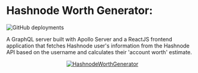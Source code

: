 # Hashnode Worth Generator:

![GitHub deployments](https://img.shields.io/github/deployments/gateremark/hashnode_worth_generator/production?style=flat&logo=vercel&logoColor=white&label=vercel)

A GraphQL server built with Apollo Server and a ReactJS frontend application that fetches Hashnode user's information from the Hashnode API based on the username and calculates their 'account worth' estimate.

<div align="center">
<a href="https://hashnode-worth.vercel.app/">
   
![HashnodeWorthGenerator](https://res.cloudinary.com/dvuazircp/image/upload/v1706303927/hashvid2_tcvh1q.gif)

</a>
</div>

